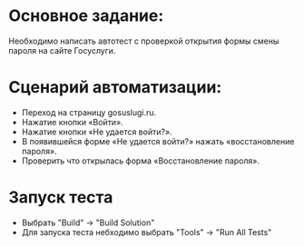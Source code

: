 # Основное задание:
Необходимо написать автотест с проверкой открытия формы смены пароля на сайте Госуслуги.

# Сценарий автоматизации:
- Переход на страницу gosuslugi.ru.
- Нажатие кнопки «Войти».
- Нажатие кнопки «Не удается войти?».
- В появившейся форме «Не удается войти?» нажать «восстановление пароля».
- Проверить что открылась форма «Восстановление пароля».

# Запуск теста
- Выбрать "Build" -> "Build Solution"
- Для запуска теста небходимо выбрать "Tools" -> "Run All Tests"
